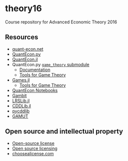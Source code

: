 # theory16
Course repository for Advanced Economic Theory 2016

## Resources

* [quant-econ.net](http://quant-econ.net)
* [QuantEcon.py](https://github.com/QuantEcon/QuantEcon.py)
* [QuantEcon.jl](https://github.com/QuantEcon/QuantEcon.jl)
* QuantEcon.py
  [`game_theory` submodule](https://github.com/QuantEcon/QuantEcon.py/tree/master/quantecon/game_theory)
  * [Documentation](http://quanteconpy.readthedocs.io/en/latest/game_theory.html)
  * [Tools for Game Theory](http://nbviewer.jupyter.org/github/QuantEcon/QuantEcon.notebooks/blob/master/game_theory_py.ipynb)
* [Games.jl](https://github.com/QuantEcon/Games.jl)
  * [Tools for Game Theory](http://nbviewer.jupyter.org/github/QuantEcon/QuantEcon.notebooks/blob/master/game_theory_jl.ipynb)
* [QuantEcon Notebooks](http://quantecon.org/notebooks.html)
* [Gambit](https://github.com/gambitproject/gambit)
* [LRSLib.jl](https://github.com/blegat/LRSLib.jl)
* [CDDLib.jl](https://github.com/blegat/CDDLib.jl)
* [pycddlib](https://github.com/mcmtroffaes/pycddlib)
* [GAMUT](http://gamut.stanford.edu)

## Open source and intellectual property

* [Open-source license](https://en.wikipedia.org/wiki/Open-source_license)
* [Open source licensing](https://help.github.com/articles/open-source-licensing/)
* [choosealicense.com](http://choosealicense.com)

